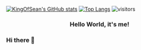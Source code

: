 [![KingOfSean's GitHub stats](https://github-readme-stats.vercel.app/api?username=KingOfSean&theme=dark&show_icons=true)](https://github.com/KingOfSean/github-readme-stats)
[![Top Langs](https://github-readme-stats.vercel.app/api/top-langs/?username=KingOfSean&layout=compact&theme=dark&show_icons=true)](https://github.com/KingOfSean/github-readme-stats)
![visitors](https://visitor-badge.glitch.me/badge?page_id=KingOfSean.KingOfSean)
<h3 align=center>Hello World, it's me!</h3>

### Hi there 👋

<!--
**KingOfSean/KingOfSean** is a ✨ _special_ ✨ repository because its `README.md` (this file) appears on your GitHub profile.

Here are some ideas to get you started:

- 🔭 I’m currently working on ...
- 🌱 I’m currently learning ...
- 👯 I’m looking to collaborate on ...
- 🤔 I’m looking for help with ...
- 💬 Ask me about ...
- 📫 How to reach me: ...
- 😄 Pronouns: ...
- ⚡ Fun fact: ...
-->
